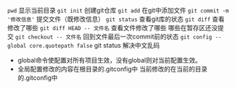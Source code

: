 `pwd` 显示当前目录 
`git init` 创建git仓库
`git add`  在git中添加文件
`git commit -m '修改信息'`  提交文件（既修改信息）
`git status`  查看git库的状态
`git diff`  查看修改了哪些
`git diff HEAD -- 文件名`    查看文件修改了哪些 哪些在暂存区还没提交
`git checkout -- 文件名`    回到文件最后一次commit前的状态
`git config --global core.quotepath false`     git status 解决中文乱码
* global命令使配置对所有项目生效，没有global则对当前配置生效。
* 全局配置修改的内容在根目录的.gitconfig中   当前修改的在当前的目录的.gitconfig中

